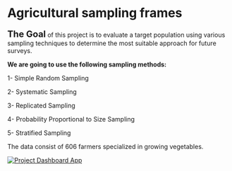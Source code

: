 # Agricultural sampling frames


<span style ="font-size:20px;">**The Goal**</span> of this project is to evaluate a target population using various sampling techniques to determine the most suitable approach for future surveys.


**We are going to use the following sampling methods:**

1- Simple Random Sampling

2- Systematic Sampling

3- Replicated Sampling

4- Probability Proportional to Size Sampling

5- Stratified Sampling


The data consist of 606 farmers specialized in growing vegetables.




[![Project Dashboard App]](https://sampling-project.streamlit.app)

[Project Dashboard App]: https://img.shields.io/badge/Project_Dashboard-37a779?style=for-the-badge



